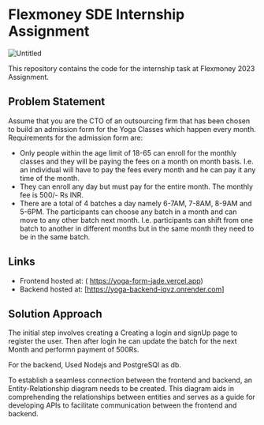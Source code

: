 # Flexmoney SDE Internship Assignment
![Untitled](https://github.com/incruder1/Yoga_Form/assets/56020041/d98fd9db-0c88-4ed4-9948-75f66b897279)


This repository contains the code for the internship task at Flexmoney 2023 Assignment.

## Problem Statement

Assume that you are the CTO of an outsourcing firm that has been chosen to build an admission form for the Yoga Classes which happen every month. Requirements for the admission form are:

- Only people within the age limit of 18-65 can enroll for the monthly classes and they will be paying the fees on a month on month basis. I.e. an individual will have to pay the fees every month and he can pay it any time of the month.
- They can enroll any day but must pay for the entire month. The monthly fee is 500/- Rs INR.
- There are a total of 4 batches a day namely 6-7AM, 7-8AM, 8-9AM and 5-6PM. The participants can choose any batch in a month and can move to any other batch next month. I.e. participants can shift from one batch to another in different months but in the same month they need to be in the same batch.

## Links

- Frontend hosted at: ( https://yoga-form-jade.vercel.app)
- Backend hosted at: [https://yoga-backend-iqvz.onrender.com]



## Solution Approach

The initial step involves creating a Creating a login and signUp page to register the user.
Then after login he can update the batch for the next Month and performn payment of 500Rs. 

For the backend, Used Nodejs and PostgreSQl as db. 

To establish a seamless connection between the frontend and backend, an Entity-Relationship diagram needs to be created. This diagram aids in comprehending the relationships between entities and serves as a guide for developing APIs to facilitate communication between the frontend and backend.
 

